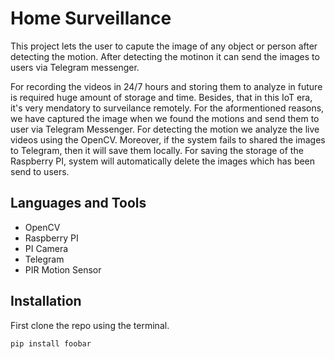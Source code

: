 # Home Surveillance

This project lets the user to capute the image of any object or person after detecting the motion. After detecting the motinon it can send the images to users via Telegram messenger. 

For recording the videos in 24/7 hours and storing them to analyze in future is required huge amount of storage and time. Besides, that in this IoT era, it's very mendatory to surveilance remotely. For the aformentioned reasons, we have captured the image when we found the motions and send them to user via Telegram Messenger. 
For detecting the motion we analyze the live videos using the OpenCV. Moreover, if the system fails to shared the images to Telegram, then it will save them locally. For saving the storage of the Raspberry PI, system will automatically delete the images which has been send to users.  


## Languages and Tools


- OpenCV
- Raspberry PI
- PI Camera
- Telegram
- PIR Motion Sensor

## Installation

First clone the repo using the terminal. 
```bash
pip install foobar
```
